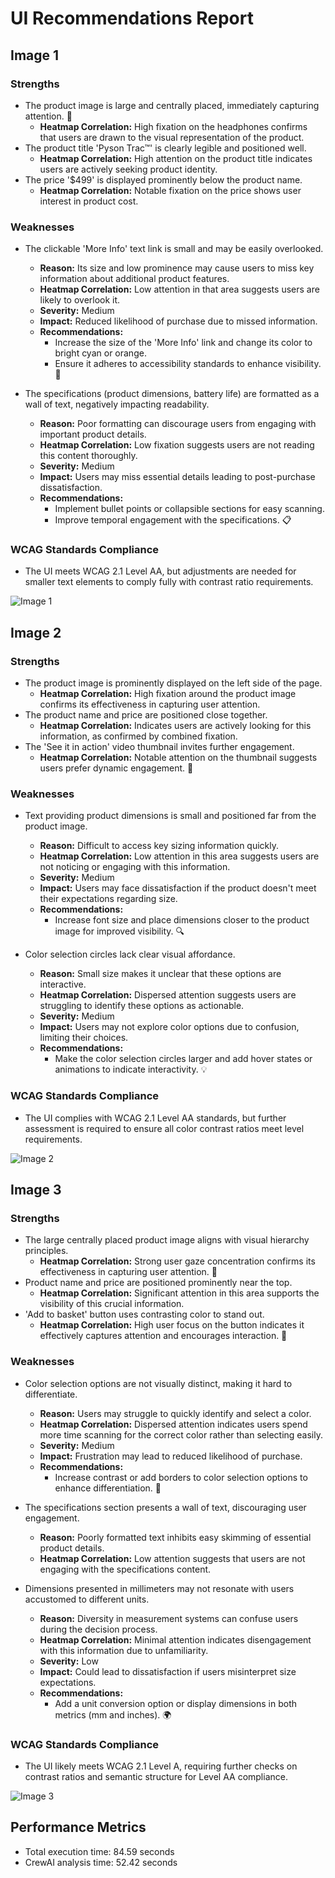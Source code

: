 # UI Recommendations Report

## Image 1

### Strengths
- The product image is large and centrally placed, immediately capturing attention. 🌟
  - **Heatmap Correlation:** High fixation on the headphones confirms that users are drawn to the visual representation of the product.
- The product title 'Pyson Trac™' is clearly legible and positioned well.
  - **Heatmap Correlation:** High attention on the product title indicates users are actively seeking product identity.
- The price '$499' is displayed prominently below the product name.
  - **Heatmap Correlation:** Notable fixation on the price shows user interest in product cost.

### Weaknesses
- The clickable 'More Info' text link is small and may be easily overlooked.
  - **Reason:** Its size and low prominence may cause users to miss key information about additional product features.
  - **Heatmap Correlation:** Low attention in that area suggests users are likely to overlook it.
  - **Severity:** Medium
  - **Impact:** Reduced likelihood of purchase due to missed information.
  - **Recommendations:** 
    - Increase the size of the 'More Info' link and change its color to bright cyan or orange.
    - Ensure it adheres to accessibility standards to enhance visibility. 🎨
    
- The specifications (product dimensions, battery life) are formatted as a wall of text, negatively impacting readability.
  - **Reason:** Poor formatting can discourage users from engaging with important product details.
  - **Heatmap Correlation:** Low fixation suggests users are not reading this content thoroughly.
  - **Severity:** Medium
  - **Impact:** Users may miss essential details leading to post-purchase dissatisfaction.
  - **Recommendations:** 
    - Implement bullet points or collapsible sections for easy scanning. 
    - Improve temporal engagement with the specifications. 📋

### WCAG Standards Compliance
- The UI meets WCAG 2.1 Level AA, but adjustments are needed for smaller text elements to comply fully with contrast ratio requirements.

![Image 1](heatmaps/p5-1.png)

## Image 2

### Strengths
- The product image is prominently displayed on the left side of the page.
  - **Heatmap Correlation:** High fixation around the product image confirms its effectiveness in capturing user attention.
- The product name and price are positioned close together.
  - **Heatmap Correlation:** Indicates users are actively looking for this information, as confirmed by combined fixation.
- The 'See it in action' video thumbnail invites further engagement.
  - **Heatmap Correlation:** Notable attention on the thumbnail suggests users prefer dynamic engagement. 🎥

### Weaknesses
- Text providing product dimensions is small and positioned far from the product image.
  - **Reason:** Difficult to access key sizing information quickly.
  - **Heatmap Correlation:** Low attention in this area suggests users are not noticing or engaging with this information.
  - **Severity:** Medium
  - **Impact:** Users may face dissatisfaction if the product doesn't meet their expectations regarding size.
  - **Recommendations:** 
    - Increase font size and place dimensions closer to the product image for improved visibility. 🔍

- Color selection circles lack clear visual affordance.
  - **Reason:** Small size makes it unclear that these options are interactive.
  - **Heatmap Correlation:** Dispersed attention suggests users are struggling to identify these options as actionable.
  - **Severity:** Medium
  - **Impact:** Users may not explore color options due to confusion, limiting their choices.
  - **Recommendations:** 
    - Make the color selection circles larger and add hover states or animations to indicate interactivity. 💡

### WCAG Standards Compliance
- The UI complies with WCAG 2.1 Level AA standards, but further assessment is required to ensure all color contrast ratios meet level requirements.

![Image 2](heatmaps/p5-2.png)

## Image 3

### Strengths
- The large centrally placed product image aligns with visual hierarchy principles.
  - **Heatmap Correlation:** Strong user gaze concentration confirms its effectiveness in capturing user attention. 👀
- Product name and price are positioned prominently near the top.
  - **Heatmap Correlation:** Significant attention in this area supports the visibility of this crucial information.
- 'Add to basket' button uses contrasting color to stand out.
  - **Heatmap Correlation:** High user focus on the button indicates it effectively captures attention and encourages interaction. 🛒

### Weaknesses
- Color selection options are not visually distinct, making it hard to differentiate.
  - **Reason:** Users may struggle to quickly identify and select a color.
  - **Heatmap Correlation:** Dispersed attention indicates users spend more time scanning for the correct color rather than selecting easily.
  - **Severity:** Medium
  - **Impact:** Frustration may lead to reduced likelihood of purchase.
  - **Recommendations:** 
    - Increase contrast or add borders to color selection options to enhance differentiation. 🎨

- The specifications section presents a wall of text, discouraging user engagement.
  - **Reason:** Poorly formatted text inhibits easy skimming of essential product details. 
  - **Heatmap Correlation:** Low attention suggests that users are not engaging with the specifications content.

- Dimensions presented in millimeters may not resonate with users accustomed to different units.
  - **Reason:** Diversity in measurement systems can confuse users during the decision process.
  - **Heatmap Correlation:** Minimal attention indicates disengagement with this information due to unfamiliarity.
  - **Severity:** Low
  - **Impact:** Could lead to dissatisfaction if users misinterpret size expectations.
  - **Recommendations:**
    - Add a unit conversion option or display dimensions in both metrics (mm and inches). 🌍

### WCAG Standards Compliance
- The UI likely meets WCAG 2.1 Level A, requiring further checks on contrast ratios and semantic structure for Level AA compliance.

![Image 3](heatmaps/p5-3.png)

## Performance Metrics
- Total execution time: 84.59 seconds
- CrewAI analysis time: 52.42 seconds

